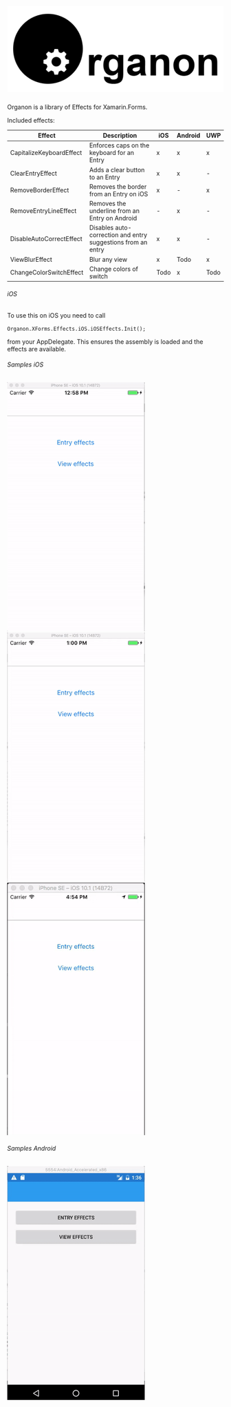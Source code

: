 ![Organon logo](Media/OrganonLogoL.png)
=======

Organon is a library of Effects for Xamarin.Forms.

Included effects:

| Effect                     | Description | iOS | Android | UWP |
|----------------------------|-------------|-----|---------|-----|
| CapitalizeKeyboardEffect | Enforces caps on the keyboard for an Entry | x | x | x |
| ClearEntryEffect | Adds a clear button to an Entry | x | x | - |
| RemoveBorderEffect | Removes the border from an Entry on iOS | x | - | x |
| RemoveEntryLineEffect | Removes the underline from an Entry on Android | - | x | - |
| DisableAutoCorrectEffect | Disables auto-correction and entry suggestions from an entry | x | x | - |
| ViewBlurEffect | Blur any view | x | Todo | x |
| ChangeColorSwitchEffect | Change colors of switch | Todo | x | Todo |

###### iOS

To use this on iOS you need to call

```
Organon.XForms.Effects.iOS.iOSEffects.Init();
```

from your AppDelegate. This ensures the assembly is loaded and the effects are available.

###### Samples iOS

![ClearEntryEffect and CapitalizeKeyboardEffect](Media/ClearEntryAndAllCaps_thumb.gif) ![RemoveBorderEffect](Media/NoBorders_thumb.gif) ![BlurEffect](Media/BlurEffectiOS_thumb.gif)

###### Samples Android
![Android Effects](Media/AndroidEffects_thumb.gif)
